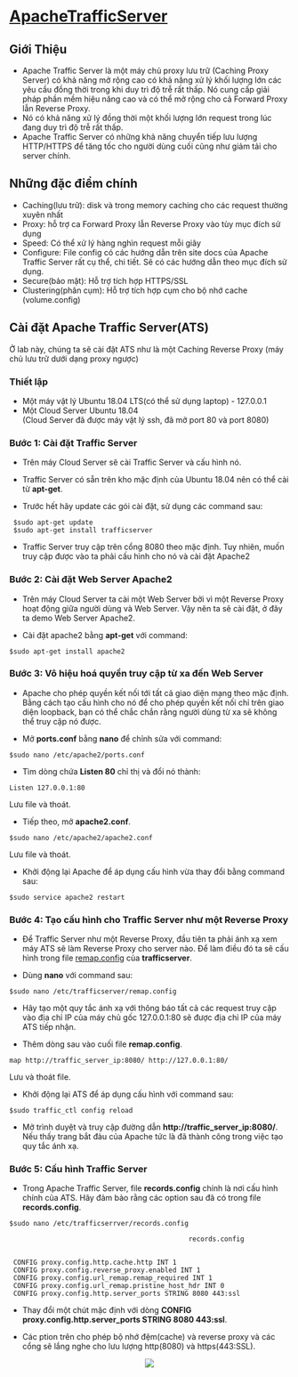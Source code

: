 # [ApacheTrafficServer](https://trafficserver.apache.org/)
## Giới Thiệu
- Apache Traffic Server là một máy chủ proxy lưu trữ (Caching Proxy Server) có khả năng mở rộng cao có khả năng xử lý khối lượng lớn các yêu cầu đồng thời trong khi duy trì độ trễ rất thấp. Nó cung cấp giải pháp phần mềm hiệu năng cao và có thể mở rộng cho cả Forward Proxy lẫn Reverse Proxy.
- Nó có khả năng xử lý đồng thời một khối lượng lớn request trong lúc đang duy trì độ trễ rất thấp.
- Apache Traffic Server có những khả năng chuyển tiếp lưu lượng HTTP/HTTPS để tăng tốc cho người dùng cuối cũng như giảm tải cho server chính.
## Những đặc điểm chính
- Caching(lưu trữ): disk và trong memory caching cho các request thường xuyên nhất
- Proxy: hỗ trợ ca Forward Proxy lẫn Reverse Proxy vào tùy mục đích sử dụng
- Speed: Có thể xử lý hàng nghìn request mỗi giây
- Configure: File config có các hướng dẫn trên site docs của Apache Traffic Server rất cụ thể, chi tiết. Sẽ có các hướng dẫn theo mục đích sử dụng.
- Secure(bảo mật): Hỗ trợ tích hợp HTTPS/SSL
- Clustering(phân cụm): Hỗ trợ tích hợp cụm cho bộ nhớ cache (volume.config)


## Cài đặt Apache Traffic Server(ATS)
Ở lab này, chúng ta sẽ cài đặt ATS như là một Caching Reverse Proxy (máy chủ lưu trữ dưới dạng proxy ngược)
### Thiết lập
- Một máy vật lý Ubuntu 18.04 LTS(có thể sử dụng laptop) - 127.0.0.1
- Một Cloud Server Ubuntu 18.04\
(Cloud Server đã được máy vật lý ssh, đã mở port 80 và port 8080)

### Bước 1: Cài đặt Traffic Server
- Trên máy Cloud Server sẽ cài Traffic Server và cấu hình nó.

- Traffic Server có sẵn trên kho mặc định của Ubuntu 18.04 nên có thể cài từ **apt-get**.

- Trước hết hãy update các gói cài đặt, sử dụng các command sau:
``` 
 $sudo apt-get update
 $sudo apt-get install trafficserver
```
- Traffic Server truy cập trên cổng 8080 theo mặc định. Tuy nhiên, muốn truy cập được vào ta phải cấu hình cho nó và cài đặt Apache2

### Bước 2: Cài đặt Web Server Apache2
- Trên máy Cloud Server ta cài một Web Server bởi vì một Reverse Proxy hoạt động giữa người dùng và Web Server. Vậy nên ta sẽ cài đặt, ở đây ta demo Web Server Apache2.

- Cài đặt apache2 bằng **apt-get** với command:
```
$sudo apt-get install apache2
```
### Bước 3: Vô hiệu hoá quyền truy cập từ xa đến Web Server
- Apache cho phép quyền kết nối tới tất cả giao diện mạng theo mặc định. Bằng cách tạo cấu hình cho nó để cho phép quyền kết nối chỉ trên giao diện loopback, bạn có thể chắc chắn rằng người dùng từ xa sẽ không thể truy cập nó được.

- Mở **ports.conf** bằng **nano** để chỉnh sửa với command:
```
$sudo nano /etc/apache2/ports.conf
```
- Tìm dòng chứa **Listen 80** chỉ thị và đổi nó thành:
```
Listen 127.0.0.1:80
```
 Lưu file và thoát.

- Tiếp theo, mở **apache2.conf**.
```
$sudo nano /etc/apache2/apache2.conf
```
Lưu file và thoát.

- Khởi động lại Apache để áp dụng cấu hình vừa thay đổi bằng command sau:
```
$sudo service apache2 restart
```
### Bước 4: Tạo cấu hình cho Traffic Server như một Reverse Proxy
- Để Traffic Server như một Reverse Proxy, đầu tiên ta phải ánh xạ xem máy ATS sẽ làm Reverse Proxy cho server nào. Để làm điều đó ta sẽ cấu hình 
trong file [remap.config](https://docs.trafficserver.apache.org/en/latest/admin-guide/files/remap.config.en.html) của **trafficserver**.

- Dùng **nano** với command sau:
```
$sudo nano /etc/trafficserver/remap.config
```
- Hãy tạo một quy tắc ánh xạ với thông báo tất cả các request truy cập vào địa chỉ IP của máy chủ gốc 127.0.0.1:80 sẽ được địa chỉ IP
của máy ATS tiếp nhận.

- Thêm dòng sau vào cuối file **remap.config**.
```
map http://traffic_server_ip:8080/ http://127.0.0.1:80/
```
Lưu và thoát file.

- Khởi động lại ATS để áp dụng cấu hình với command sau:
```
$sudo traffic_ctl config reload
```
- Mở trình duyệt và truy cập đường dẫn **http://traffic_server_ip:8080/**. Nếu thấy trang bắt đàu của Apache tức là đã thành công trong việc tạo quy tắc ánh xạ.

### Bước 5: Cấu hình Traffic Server
- Trong Apache Traffic Server, file **records.config** chính là nơi cấu hình chính của ATS. Hãy đảm bảo rằng
các option sau đã có trong file **records.config**.
```
$sudo nano /etc/trafficserrver/records.config
```
```
                                             records.config
                                  
                     
 CONFIG proxy.config.http.cache.http INT 1
 CONFIG proxy.config.reverse_proxy.enabled INT 1
 CONFIG proxy.config.url_remap.remap_required INT 1
 CONFIG proxy.config.url_remap.pristine_host_hdr INT 0
 CONFIG proxy.config.http.server_ports STRING 8080 443:ssl
```
- Thay đổi một chút mặc định với dòng **CONFIG proxy.config.http.server_ports STRING 8080 443:ssl**.

- Các ption trên cho phép bộ nhớ đệm(cache) và reverse proxy và các cổng sẽ lắng nghe cho lưu lượng
http(8080) và https(443:SSL).

 
<p align="center">
  <img src="https://www.google.com/search?q=traffic+server+reverse+proxy&source=lnms&tbm=isch&sa=X&ved=2ahUKEwiRgdrZlrjmAhXxKqYKHY4NCngQ_AUoAXoECA0QAw&biw=1226&bih=641#imgrc=2-8eOajf0gG-CM">
  <br/>
</p>
















